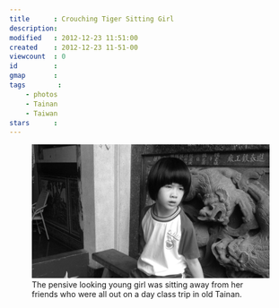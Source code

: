 ```yaml
---
title      : Crouching Tiger Sitting Girl
description: 
modified   : 2012-12-23 11:51:00
created    : 2012-12-23 11-51-00
viewcount  : 0
id         : 
gmap       : 
tags        :
    - photos
    - Tainan
    - Taiwan
stars      : 
---
```


<figure>
    <img src="img/IMG_2066.JPG">
    <figcaption>The pensive looking young girl was sitting away from her friends who were all out on a day class trip in old Tainan.</figcaption>
</figure>
